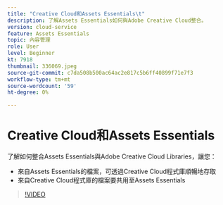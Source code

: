 ```yaml
---
title: "Creative Cloud和Assets Essentials\t"
description: 了解Assets Essentials如何與Adobe Creative Cloud整合。
version: cloud-service
feature: Assets Essentials
topic: 內容管理
role: User
level: Beginner
kt: 7918
thumbnail: 336069.jpeg
source-git-commit: c7da508b500ac64ac2e817c5b6ff40899f71e7f3
workflow-type: tm+mt
source-wordcount: '59'
ht-degree: 0%

---
```



# Creative Cloud和Assets Essentials

了解如何整合Assets Essentials與Adobe Creative Cloud Libraries，讓您：

+ 來自Assets Essentials的檔案，可透過Creative Cloud程式庫順暢地存取
+ 來自Creative Cloud程式庫的檔案要共用至Assets Essentials

>[!VIDEO](https://video.tv.adobe.com/v/336069/?quality=12&learn=on)
